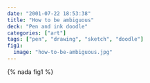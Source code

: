 ```yaml
---
date: "2001-07-22 18:53:38"
title: "How to be ambiguous"
deck: "Pen and ink doodle"
categories: ["art"]
tags: ["pen", "drawing", "sketch", "doodle"]
fig1:
  image: "how-to-be-ambiguous.jpg"
---
```


{% nada fig1 %}
